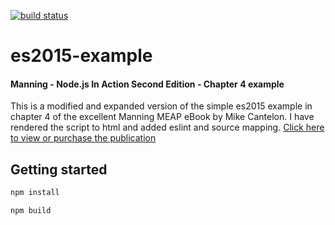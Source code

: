[![build status](https://secure.travis-ci.org/survivejs/webpack_react.png)](https://travis-ci.org/msmfsd/es2015-example)

# es2015-example
#### Manning - Node.js In Action Second Edition - Chapter 4 example
This is a modified and expanded version of the simple es2015 example in chapter 4 of the excellent Manning MEAP eBook by Mike Cantelon. I have rendered the script to html and added eslint and source mapping.
[Click here to view or purchase the publication](https://www.manning.com/books/node-js-in-action-second-edition)

## Getting started
```javascript
npm install
```
```javascript
npm build
```
